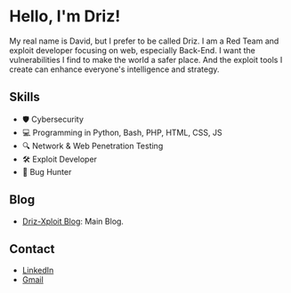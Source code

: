 # Hello, I'm Driz!

My real name is David, but I prefer to be called Driz. I am a Red Team and exploit developer focusing on web, especially Back-End. I want the vulnerabilities I find to make the world a safer place. And the exploit tools I create can enhance everyone's intelligence and strategy.

## Skills
- 🛡️ Cybersecurity
- 💻 Programming in Python, Bash, PHP, HTML, CSS, JS
- 🔍 Network & Web Penetration Testing
- 🛠️ Exploit Developer
- 🐞 Bug Hunter

## Blog
- [Driz-Xploit Blog](https://drizxploit.blogspot.com/): Main Blog.

## Contact
- [LinkedIn](https://www.linkedin.com/in/driz-x-161a67337/)
- [Gmail](mailto:drizdmn@gmail.com)

